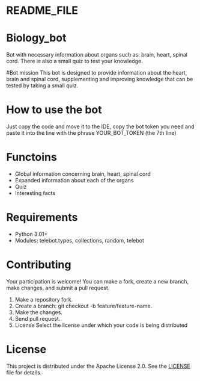 # README_FILE

# Biology_bot
Bot with necessary information about organs such as: brain, heart, spinal cord. There is also a small quiz to test your knowledge.

#Bot mission
This bot is designed to provide information about the heart, brain and spinal cord, supplementing and improving knowledge that can be tested by taking a small quiz.

# How to use the bot
Just copy the code and move it to the IDE, copy the bot token you need and paste it into the line with the phrase YOUR_BOT_TOKEN (the 7th line)

# Functoins
- Global information concerning brain, heart, spinal cord
- Expanded information about each of the organs
- Quiz
- Interesting facts

# Requirements
- Python 3.01+
- Modules: telebot.types, collections, random, telebot

# Contributing
Your participation is welcome! You can make a fork, create a new branch, make changes, and submit a pull request.

1. Make a repository fork.
2. Create a branch: git checkout -b feature/feature-name.
3. Make the changes.
4. Send pull request.
5. License
Select the license under which your code is being distributed

# License
This project is distributed under the Apache License 2.0. See the [LICENSE](LICENSE) file for details.
